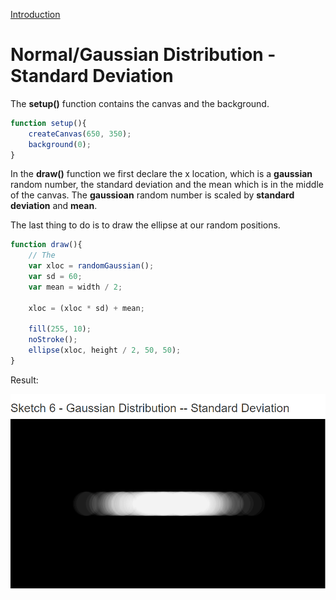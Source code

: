 [Introduction](../)

# Normal/Gaussian Distribution - Standard Deviation

The **setup()** function contains the canvas and the background.

```js
function setup(){
    createCanvas(650, 350);
    background(0);
}
```
In the **draw()** function we first declare the x location, which is a **gaussian** random number, the standard deviation and the mean which is in the middle of the canvas. The **gaussioan** random number is scaled by **standard deviation** and **mean**.

The last thing to do is to draw the ellipse at our random positions.

```js
function draw(){
    // The
    var xloc = randomGaussian();
    var sd = 60;
    var mean = width / 2;

    xloc = (xloc * sd) + mean;

    fill(255, 10);
    noStroke();
    ellipse(xloc, height / 2, 50, 50);
}
```

Result:

![Normal/Gaussian Distribution](img/Sketch06.PNG?raw=true "Normal/Gaussian Distribution")

